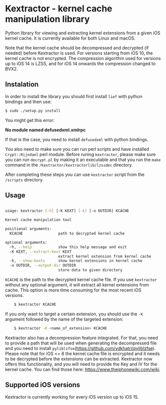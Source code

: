 # Kextractor - kernel cache manipulation library

Python library for viewing and extracting kernel extensions from a given iOS
kernel cache. It is currently available for both Linux and macOS.

Note that the kernel cache should be decompressed and decrypted (if needed) before
Kextractor is used. For versions starting from iOS 10, the kernel cache is not
encrypted. The compression algorithm used for versions up to iOS 14 is LZSS, and
for iOS 14 onwards the compression changed to BVX2.

## Instalation

In order to install the library you should first install `lief` with python
bindings and then use:

```bash
$ sudo ./setup.py install
```
You might get this error:

**No module named defusedxml.xmlrpc**

If that is the case, you need to install `defusedxml` with python bindings.

You also need to make sure you can run perl scripts and have installed
`Crypt::Rijndael` perl module. Before runing `kextractor`, please make
sure you can run `decrypt.pl` by making it an executable and that you
run the `make` command in the `/kextractor/kextractorlib/lzssdec`
directory.

After completing these steps you can use `kextractor` script from the
`/scripts` directory.

## Usage

```bash

usage: kextractor [-h] [-K KEXT] [-k] [-o OUTDIR] KCACHE

Kernel cache manipulation tool

positional arguments:
  KCACHE                path to decrypted kernel cache

optional arguments:
  -h, --help            show this help message and exit
  -K KEXT, --extract-kext KEXT
                        extract kernel extension from kernel cache
  -k, --show-kexts      show kernel extensions in kernel cache
  -o OUTDIR, --output-dir OUTDIR
                        store data to given directory
```

`KCACHE` is the path to the decrypted kernel cache file. If you use `kextractor`
without any optional argument, it will extract all kernel extensions from cache.
This option is more time consuming for the most recent iOS versions. 
```bash
	$ kextractor KCACHE
```
If you only want to target a certain extension, you should use the `-K`
argument followed by the name of the targeted extension:
```bash
	$ kextractor -K <name_of_extension> KCACHE
```
Kextractor also has a decompression feature integrated. For that, you need to provide a path that will be used when generating the decompressed file and you need to install `pyliblzfse`(https://github.com/ydkhatri/pyliblzfse). Please note that for iOS <= 8 the kernel cache file is encrypted and it needs to be decrypted before the extensions can be extracted. Kextractor now offers this functionality, and you
will need to provide the Key and IV for the kernel cache. You can find those here: https://www.theiphonewiki.com/wiki.

## Supported iOS versions

Kextractor is currently working for every iOS version up to iOS 15.


